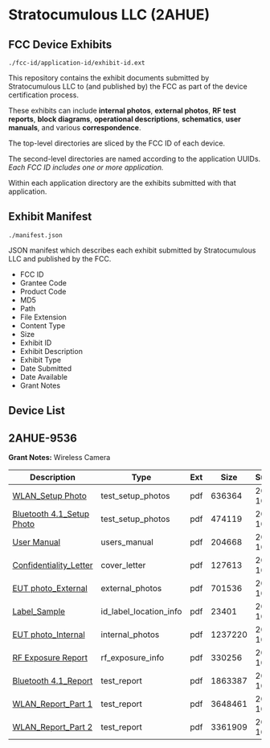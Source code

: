 # Stratocumulous LLC (2AHUE)
## FCC Device Exhibits

```
./fcc-id/application-id/exhibit-id.ext
```

This repository contains the exhibit documents submitted by Stratocumulous LLC to (and published by) the FCC as part of the device certification process.

These exhibits can include **internal photos**, **external photos**, **RF test reports**, **block diagrams**, **operational descriptions**, **schematics**, **user manuals**, and various **correspondence**.

The top-level directories are sliced by the FCC ID of each device.

The second-level directories are named according to the application UUIDs. *Each FCC ID includes one or more application.*

Within each application directory are the exhibits submitted with that application. 

## Exhibit Manifest

```
./manifest.json
```

JSON manifest which describes each exhibit submitted by Stratocumulous LLC and published by the FCC.

- FCC ID
- Grantee Code
- Product Code
- MD5
- Path
- File Extension
- Content Type
- Size
- Exhibit ID
- Exhibit Description
- Exhibit Type
- Date Submitted
- Date Available
- Grant Notes

## Device List
## 2AHUE-9536
**Grant Notes:** Wireless Camera

| Description | Type | Ext | Size | Submitted | Available |
| ----------- | ---- | --- | ---- | --------- | --------- |
| [WLAN_Setup Photo](2AHUE-9536/2c4addef716d43dfaa08efa3854cdff3/3614421.pdf) | test_setup_photos | pdf | 636364 | 2017-10-23 | 2018-04-21 |
| [Bluetooth 4.1_Setup Photo](2AHUE-9536/2c4addef716d43dfaa08efa3854cdff3/3614420.pdf) | test_setup_photos | pdf | 474119 | 2017-10-23 | 2018-04-21 |
| [User Manual](2AHUE-9536/2c4addef716d43dfaa08efa3854cdff3/3614425.pdf) | users_manual | pdf | 204668 | 2017-10-23 | 2018-04-21 |
| [Confidentiality_Letter](2AHUE-9536/2c4addef716d43dfaa08efa3854cdff3/3614428.pdf) | cover_letter | pdf | 127613 | 2017-10-23 | 2017-10-25 |
| [EUT photo_External](2AHUE-9536/2c4addef716d43dfaa08efa3854cdff3/3614417.pdf) | external_photos | pdf | 701536 | 2017-10-23 | 2018-04-21 |
| [Label_Sample](2AHUE-9536/2c4addef716d43dfaa08efa3854cdff3/3614433.pdf) | id_label_location_info | pdf | 23401 | 2017-10-23 | 2017-10-25 |
| [EUT photo_Internal](2AHUE-9536/2c4addef716d43dfaa08efa3854cdff3/3614419.pdf) | internal_photos | pdf | 1237220 | 2017-10-23 | 2018-04-21 |
| [RF Exposure Report](2AHUE-9536/2c4addef716d43dfaa08efa3854cdff3/3614432.pdf) | rf_exposure_info | pdf | 330256 | 2017-10-23 | 2017-10-25 |
| [Bluetooth 4.1_Report](2AHUE-9536/2c4addef716d43dfaa08efa3854cdff3/3614429.pdf) | test_report | pdf | 1863387 | 2017-10-23 | 2017-10-25 |
| [WLAN_Report_Part 1](2AHUE-9536/2c4addef716d43dfaa08efa3854cdff3/3614430.pdf) | test_report | pdf | 3648461 | 2017-10-23 | 2017-10-25 |
| [WLAN_Report_Part 2](2AHUE-9536/2c4addef716d43dfaa08efa3854cdff3/3614431.pdf) | test_report | pdf | 3361909 | 2017-10-23 | 2017-10-25 |
